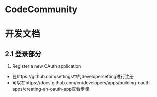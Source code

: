 # CodeCommunity
 
# 开发文档
## 2.1 登录部分
1. Register a new OAuth application
- 在https://github.com/settings中的developersetting进行注册
- 可以在https://docs.github.com/cn/developers/apps/building-oauth-apps/creating-an-oauth-app查看步骤
